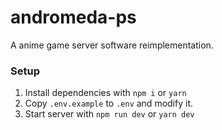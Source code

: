 # andromeda-ps

A anime game server software reimplementation.

### Setup
1. Install dependencies with `npm i` or `yarn`
2. Copy `.env.example` to `.env` and modify it.
3. Start server with `npm run dev` or `yarn dev`
